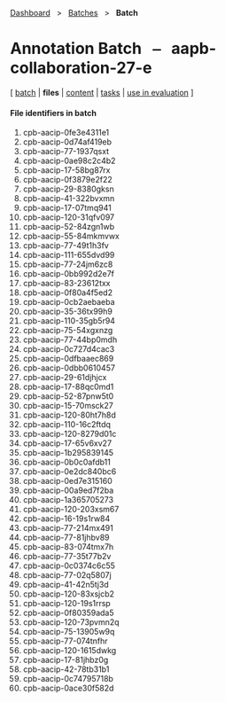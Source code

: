 [Dashboard](../../index.md)  &nbsp; > &nbsp; [Batches](../index.md)  &nbsp; > &nbsp; ****Batch**** 
# Annotation Batch &nbsp; ⎯ &nbsp; aapb-collaboration-27-e

\[ [batch](index.md) | **files** | [content](content.md) | [tasks](tasks.md) | [use in evaluation](evaluation.md) \]

#### File identifiers in batch

1. cpb-aacip-0fe3e4311e1
1. cpb-aacip-0d74af419eb
1. cpb-aacip-77-1937qsxt
1. cpb-aacip-0ae98c2c4b2
1. cpb-aacip-17-58bg87rx
1. cpb-aacip-0f3879e2f22
1. cpb-aacip-29-8380gksn
1. cpb-aacip-41-322bvxmn
1. cpb-aacip-17-07tmq941
1. cpb-aacip-120-31qfv097
1. cpb-aacip-52-84zgn1wb
1. cpb-aacip-55-84mkmvwx
1. cpb-aacip-77-49t1h3fv
1. cpb-aacip-111-655dvd99
1. cpb-aacip-77-24jm6zc8
1. cpb-aacip-0bb992d2e7f
1. cpb-aacip-83-23612txx
1. cpb-aacip-0f80a4f5ed2
1. cpb-aacip-0cb2aebaeba
1. cpb-aacip-35-36tx99h9
1. cpb-aacip-110-35gb5r94
1. cpb-aacip-75-54xgxnzg
1. cpb-aacip-77-44bp0mdh
1. cpb-aacip-0c727d4cac3
1. cpb-aacip-0dfbaaec869
1. cpb-aacip-0dbb0610457
1. cpb-aacip-29-61djhjcx
1. cpb-aacip-17-88qc0md1
1. cpb-aacip-52-87pnw5t0
1. cpb-aacip-15-70msck27
1. cpb-aacip-120-80ht7h8d
1. cpb-aacip-110-16c2ftdq
1. cpb-aacip-120-8279d01c
1. cpb-aacip-17-65v6xv27
1. cpb-aacip-1b295839145
1. cpb-aacip-0b0c0afdb11
1. cpb-aacip-0e2dc840bc6
1. cpb-aacip-0ed7e315160
1. cpb-aacip-00a9ed7f2ba
1. cpb-aacip-1a365705273
1. cpb-aacip-120-203xsm67
1. cpb-aacip-16-19s1rw84
1. cpb-aacip-77-214mx491
1. cpb-aacip-77-81jhbv89
1. cpb-aacip-83-074tmx7h
1. cpb-aacip-77-35t77b2v
1. cpb-aacip-0c0374c6c55
1. cpb-aacip-77-02q5807j
1. cpb-aacip-41-42n5tj3d
1. cpb-aacip-120-83xsjcb2
1. cpb-aacip-120-19s1rrsp
1. cpb-aacip-0f80359ada5
1. cpb-aacip-120-73pvmn2q
1. cpb-aacip-75-13905w9q
1. cpb-aacip-77-074tnfhr
1. cpb-aacip-120-1615dwkg
1. cpb-aacip-17-81jhbz0g
1. cpb-aacip-42-78tb31b1
1. cpb-aacip-0c74795718b
1. cpb-aacip-0ace30f582d
